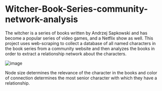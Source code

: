 # Witcher-Book-Series-community-network-analysis

The witcher is a series of books written by Andrzej Sapkowski and has become a popular series of video games, and a Netflix show as well. This project uses web-scraping to collect a database of all named characters in the book series from a community website and then analyzes the books in order to extract a relationship network about the characters. 

![image](https://user-images.githubusercontent.com/118611419/219346316-201f3a81-b4a2-4cac-8b7a-ecd15aae67ce.png)

Node size determines the relevance of the character in the books and color of connection determines the most senior character with which they have a relationship.

